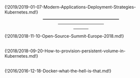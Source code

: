 {!2019/2019-01-07-Modern-Applications-Deployment-Strategies-Kubernetes.md!}

<hr style="margin-left:auto;margin-right:auto;border-top: 1px dotted grey;border-radius:1px;width:50%">
<hr style="margin-left:auto;margin-right:auto;height:2px;border-width:0;color:grey;background-color:grey;border-radius:1px;width:30%">
<hr style="margin-left:auto;margin-right:auto;height:2px;border-width:0;color:grey;background-color:grey;border-radius:1px;width:10%">

{!2018/2018-11-10-Open-Source-Summit-Europe-2018.md!}

<hr style="margin-left:auto;margin-right:auto;height:4px;border-width:0;color:var(--md-primary-fg-color);background-color:var(--md-primary-fg-color);width:70%">

{!2018/2018-09-20-How-to-provision-persistent-volume-in-Kubernetes.md!}

<hr style="margin-left:auto;margin-right:auto;height:4px;border-width:0;color:var(--md-primary-fg-color);background-color:var(--md-primary-fg-color);width:70%">

{!2016/2016-12-18-Docker-what-the-hell-is-that.md!}